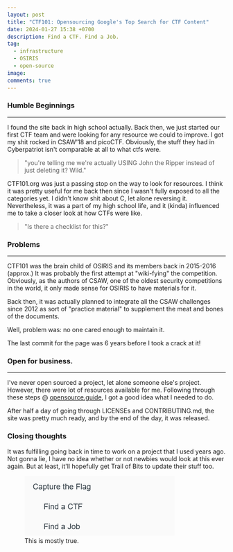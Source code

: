 ```yaml
---
layout: post
title: "CTF101: Opensourcing Google's Top Search for CTF Content"
date: 2024-01-27 15:38 +0700
description: Find a CTF. Find a Job.
tag:
  - infrastructure
  - OSIRIS
  - open-source
image:
comments: true
---
```


### Humble Beginnings
---

I found the site back in high school actually. Back then, we just started our first CTF team and were looking for any resource we could to improve. I got my shit rocked in CSAW'18 and picoCTF. Obviously, the stuff they had in Cyberpatriot isn't comparable at all to what ctfs were. 

> "you're telling me we're actually USING John the Ripper instead of just deleting it? Wild."

CTF101.org was just a passing stop on the way to look for resources. I think it was pretty useful for me back then since I wasn't fully exposed to all the categories yet. I didn't know shit about C, let alone reversing it. Nevertheless, it was a part of my high school life, and it (kinda) influenced me to take a closer look at how CTFs were like.

> "Is there a checklist for this?"

### Problems 
---

CTF101 was the brain child of OSIRIS and its members back in 2015-2016 (approx.) It was probably the first attempt at "wiki-fying" the competition. Obviously, as the authors of CSAW, one of the oldest security competitions in the world, it only made sense for OSIRIS to have materials for it. 

Back then, it was actually planned to integrate all the CSAW challenges since 2012 as sort of "practice material" to supplement the meat and bones of the documents.

Well, problem was: no one cared enough to maintain it. 

The last commit for the page was 6 years before I took a crack at it!




### Open for business.
---
I've never open sourced a project, let alone someone else's project. However, there were lot of resources available for me. Following through these steps @ [opensource.guide](https://opensource.guide/starting-a-project/), I got a good idea what I needed to do. 

After half a day of going through LICENSEs and CONTRIBUTING.md, the site was pretty much ready, and by the end of the day, it was released.


### Closing thoughts

It was fulfilling going back in time to work on a project that I used years ago. Not gonna lie, I have no idea whether or not newbies would look at this ever again. But at least, it'll hopefully get Trail of Bits to update their stuff too.

<figure>
<img src="tob.png" alt="Trail of Bits Good Info">
<figcaption>This is mostly true.</figcaption>
</figure>

